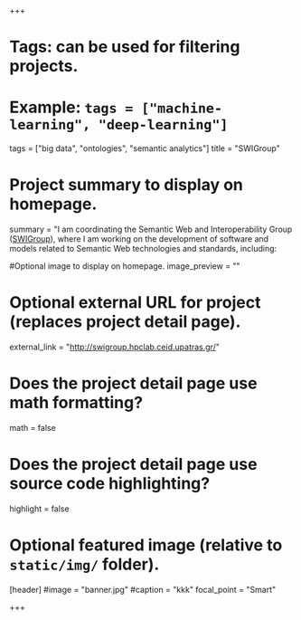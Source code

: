 +++
# Tags: can be used for filtering projects.
# Example: `tags = ["machine-learning", "deep-learning"]`
tags = ["big data", "ontologies", "semantic analytics"]
title = "SWIGroup"
# Project summary to display on homepage.
summary = "I am coordinating the Semantic Web and Interoperability Group ([SWIGroup](http://swigroup.hpclab.ceid.upatras.gr/)), where I am working on the development of software and models related to Semantic Web technologies  and standards, including: 

#Optional image to display on homepage.
image_preview = ""

# Optional external URL for project (replaces project detail page).
external_link = "http://swigroup.hpclab.ceid.upatras.gr/"

# Does the project detail page use math formatting?
math = false

# Does the project detail page use source code highlighting?
highlight = false

# Optional featured image (relative to `static/img/` folder).
[header]
#image = "banner.jpg"
#caption = "kkk"
focal_point = "Smart"

+++

